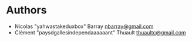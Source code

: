 # Authors

* Nicolas "yahwastakeduxbox" Barray <nbarray@gmail.com>
* Clément "paysdgallesindependaaaaaant" Thuault <thuaultc@gmail.com>
